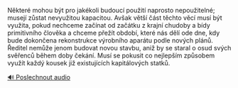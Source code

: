 
Některé mohou být pro jakékoli budoucí použití naprosto nepoužitelné; musejí zůstat nevyužitou kapacitou. Avšak větší část těchto věcí musí být využita, pokud nechceme začínat od začátku z krajní chudoby a bídy primitivního člověka a chceme přežít období, které nás dělí ode dne, kdy bude dokončena rekonstrukce výrobního aparátu podle nových plánů. Ředitel nemůže jenom budovat novou stavbu, aniž by se staral o osud svých svěřenců během doby čekání. Musí se pokusit co nejlepším způsobem využít každý kousek již existujících kapitálových statků.

[🔊 Poslechnout audio](/data/7-paragraphs/audio/chapter_143/para_004-Nkter-mohou-bt-pro-jakkoli-budouc-pouit-nap.mp3)
